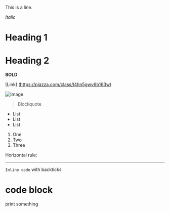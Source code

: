 This is a line.

*Italic*

# Heading 1
# Heading 2

**BOLD**

[Link] (https://piazza.com/class/l4hn5gwv6b163w)

![Image](https://www.google.com/imgres?imgurl=https%3A%2F%2Fwww.humanesociety.org%2Fsites%2Fdefault%2Ffiles%2Fstyles%2F1240x698%2Fpublic%2F2019%2F03%2Frabbit-475261_0.jpg%3Fh%3Dc855054e%26itok%3DlfjXk4-x&imgrefurl=https%3A%2F%2Fwww.humanesociety.org%2Fresources%2Frabbit-right-pet-you&tbnid=gaePdTGulmyoEM&vet=12ahUKEwj705i-wNX4AhXlkGoFHd4_BNEQMygBegUIARDLAQ..i&docid=ReuEgAv24wAonM&w=1240&h=698&q=rabbit&ved=2ahUKEwj705i-wNX4AhXlkGoFHd4_BNEQMygBegUIARDLAQ)

> Blockquote

* List
* List
* List

1. One
2. Two
3. Three

Horizontal rule:

---

`Inline code` with backticks

# code block
print something

